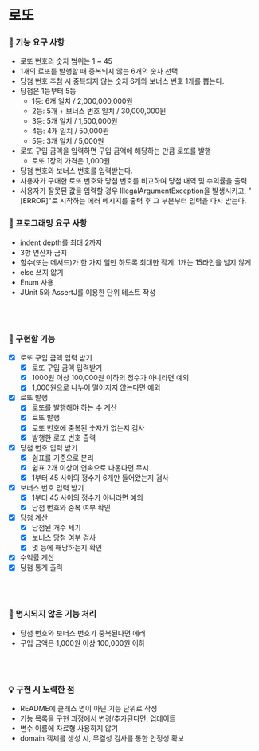 # 로또

### 🎯 기능 요구 사항
- 로또 번호의 숫자 범위는 1 ~ 45
- 1개의 로또를 발행할 때 중복되지 않는 6개의 숫자 선택
- 당첨 번호 추첨 시 중복되지 않는 숫자 6개와 보너스 번호 1개를 뽑는다.
- 당첨은 1등부터 5등
  - 1등: 6개 일치 / 2,000,000,000원
  - 2등: 5개 + 보너스 번호 일치 / 30,000,000원
  - 3등: 5개 일치 / 1,500,000원
  - 4등: 4개 일치 / 50,000원
  - 5등: 3개 일치 / 5,000원
- 로또 구입 금액을 입력하면 구입 금액에 해당하는 만큼 로또를 발행
  - 로또 1장의 가격은 1,000원
- 당첨 번호와 보너스 번호를 입력받는다.
- 사용자가 구매한 로또 번호와 당첨 번호를 비교하여 당첨 내역 및 수익률을 출력
- 사용자가 잘못된 값을 입력할 경우 IllegalArgumentException을 발생시키고, "[ERROR]"로 시작하는 에러 메시지를 출력 후 그 부분부터 입력을 다시 받는다.

### 🎯 프로그래밍 요구 사항
- indent depth를 최대 2까지
- 3항 연산자 금지
- 함수(또는 메서드)가 한 가지 일만 하도록 최대한 작게. 1개는 15라인을 넘지 않게
- else 쓰지 않기
- Enum 사용
- JUnit 5와 AssertJ를 이용한 단위 테스트 작성

<br><br>

### 🔧 구현할 기능
- [x] 로또 구입 금액 입력 받기
  - [x] 로또 구입 금액 입력받기
  - [x] 1000원 이상 100,000원 이하의 정수가 아니라면 예외
  - [x] 1,000원으로 나누어 떨어지지 않는다면 예외
- [x] 로또 발행
  - [x] 로또를 발행해야 하는 수 계산
  - [x] 로또 발행
  - [x] 로또 번호에 중복된 숫자가 없는지 검사
  - [x] 발행한 로또 번호 출력
- [x] 당첨 번호 입력 받기
  - [x] 쉼표를 기준으로 분리
  - [x] 쉼표 2개 이상이 연속으로 나온다면 무시
  - [x] 1부터 45 사이의 정수가 6개만 들어왔는지 검사
- [x] 보너스 번호 입력 받기
  - [x] 1부터 45 사이의 정수가 아니라면 예외
  - [x] 당첨 번호와 중복 여부 확인
- [x] 당첨 계산
  - [x] 당첨된 개수 세기
  - [x] 보너스 당첨 여부 검사
  - [x] 몇 등에 해당하는지 확인
- [x] 수익률 계산
- [x] 당첨 통계 출력

<br><br>

### 🔧 명시되지 않은 기능 처리
- 당첨 번호와 보너스 번호가 중복된다면 에러
- 구입 금액은 1,000원 이상 100,000원 이하

<br><br>

### 💡 구현 시 노력한 점
- README에 클래스 명이 아닌 기능 단위로 작성
- 기능 목록을 구현 과정에서 변경/추가된다면, 업데이트
- 변수 이름에 자료형 사용하지 않기
- domain 객체를 생성 시, 무결성 검사를 통한 안정성 확보